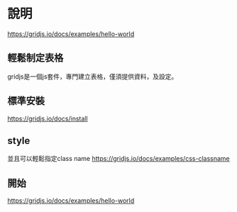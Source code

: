 # 說明

https://gridjs.io/docs/examples/hello-world

## 輕鬆制定表格
gridjs是一個js套件，專門建立表格，僅須提供資料，及設定。

## 標準安裝
https://gridjs.io/docs/install

## style 
並且可以輕鬆指定class name
https://gridjs.io/docs/examples/css-classname

## 開始
https://gridjs.io/docs/examples/hello-world